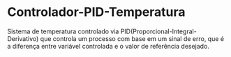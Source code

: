 # Controlador-PID-Temperatura 
 Sistema de temperatura controlado via PID(Proporcional-Integral-Derivativo) que controla um processo com base em um sinal de erro, que é a diferença entre variável controlada e o valor de referência desejado.
